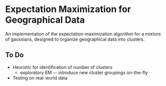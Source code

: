 # Expectation Maximization for Geographical Data

An implementation of the expectation-maximization algorithm for a mixture of 
gaussians, designed to organize geographical data into clusters.

## To Do
* Heuristic for identification of number of clusters
    * exploratory EM -- introduce new cluster groupings on-the-fly
* Testing on real-world data